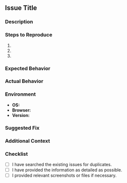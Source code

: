 ## Issue Title  
<!-- Provide a clear and concise title for the issue -->  
  
### Description  
<!-- Describe the issue in detail. Include what the current behavior is and provide any relevant examples or screenshots. -->  
  
### Steps to Reproduce  
1. <!-- First step -->  
2. <!-- Second step -->  
3. <!-- Third step -->  
  
### Expected Behavior  
<!-- What do you expect to happen? -->  
  
### Actual Behavior  
<!-- What actually happens? Include any error messages or logs if applicable. -->  
  
### Environment  
- **OS:** <!-- e.g. Windows, MacOS, Linux -->  
- **Browser:** <!-- e.g. Chrome, Firefox, Safari -->  
- **Version:** <!-- e.g. 1.0.0 -->  
  
### Suggested Fix  
<!-- If you have an idea for a fix, please provide details here. -->  
  
### Additional Context  
<!-- Add any other context about the problem here. For example, links to related issues or discussions. -->  
  
### Checklist  
- [ ] I have searched the existing issues for duplicates.  
- [ ] I have provided the information as detailed as possible.  
- [ ] I provided relevant screenshots or files if necessary.  
